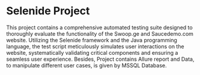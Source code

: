 # Selenide Project

This project contains a comprehensive automated testing suite designed to thoroughly evaluate the functionality of the Swoop.ge and Saucedemo.com website. Utilizing the Selenide framework and the Java programming language, the test script meticulously simulates user interactions on the website, systematically validating critical components and ensuring a seamless user experience. Besides, Project contains Allure report and Data, to manipulate different user cases, is given by MSSQL Database.
